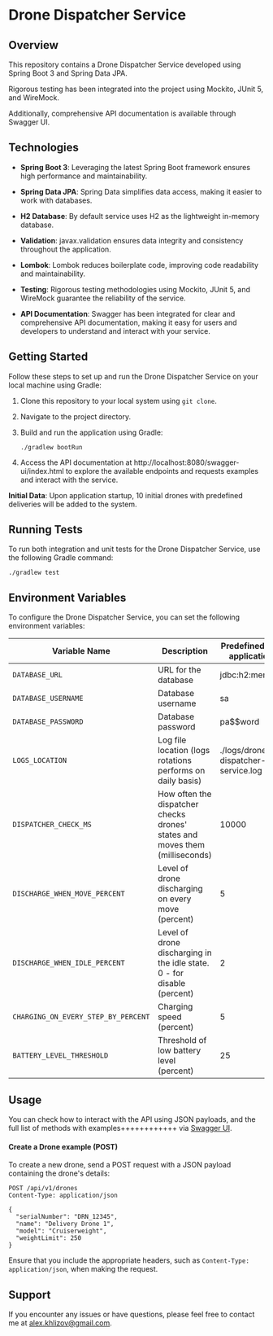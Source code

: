 # Drone Dispatcher Service

## Overview

This repository contains a Drone Dispatcher Service developed using Spring Boot 3 and Spring Data JPA. 

Rigorous testing has been integrated into the project using Mockito, JUnit 5, and WireMock. 

Additionally, comprehensive API documentation is available through Swagger UI.

## Technologies

- **Spring Boot 3**: Leveraging the latest Spring Boot framework ensures high performance and maintainability.

- **Spring Data JPA**: Spring Data simplifies data access, making it easier to work with databases.

- **H2 Database**: By default service uses H2 as the lightweight in-memory database.

- **Validation**: javax.validation ensures data integrity and consistency throughout the application.

- **Lombok**: Lombok reduces boilerplate code, improving code readability and maintainability.

- **Testing**: Rigorous testing methodologies using Mockito, JUnit 5, and WireMock guarantee the reliability of the service.

- **API Documentation**: Swagger has been integrated for clear and comprehensive API documentation, making it easy for users and developers to understand and interact with your service.

## Getting Started

Follow these steps to set up and run the Drone Dispatcher Service on your local machine using Gradle:

1. Clone this repository to your local system using `git clone`.

2. Navigate to the project directory.

3. Build and run the application using Gradle:

   ```shell
   ./gradlew bootRun
   ```

4. Access the API documentation at http://localhost:8080/swagger-ui/index.html to explore the available endpoints and requests examples and interact with the service.

**Initial Data**: Upon application startup, 10 initial drones with predefined deliveries will be added to the system.

## Running Tests

To run both integration and unit tests for the Drone Dispatcher Service, use the following Gradle command:

```shell
./gradlew test
```

## Environment Variables

To configure the Drone Dispatcher Service, you can set the following environment variables:

| Variable Name                       | Description                                                                  | Predefined value in application.yml  |
|-------------------------------------|------------------------------------------------------------------------------|--------------------------------------|
| `DATABASE_URL`                      | URL for the database                                                         | jdbc:h2:mem:drones                   |
| `DATABASE_USERNAME`                 | Database username                                                            | sa                                   |
| `DATABASE_PASSWORD`                 | Database password                                                            | pa$$word                             |
| `LOGS_LOCATION`                     | Log file location (logs rotations performs on daily basis)                   | ./logs/drones-dispatcher-service.log |
| `DISPATCHER_CHECK_MS`               | How often the dispatcher checks drones' states and moves them (milliseconds) | 10000                                |
| `DISCHARGE_WHEN_MOVE_PERCENT`       | Level of drone discharging on every move (percent)                           | 5                                    |
| `DISCHARGE_WHEN_IDLE_PERCENT`       | Level of drone discharging in the idle state. 0 - for disable (percent)      | 2                                    |
| `CHARGING_ON_EVERY_STEP_BY_PERCENT` | Charging speed (percent)                                                     | 5                                    |
| `BATTERY_LEVEL_THRESHOLD`           | Threshold of low battery level (percent)                                     | 25                                   |

## Usage

You can check how to interact with the API using JSON payloads, and the full list of methods with examples++++++++++++ via [Swagger UI](http://localhost:8080/swagger-ui/index.html).

#### Create a Drone example (POST)

To create a new drone, send a POST request with a JSON payload containing the drone's details:

```http
POST /api/v1/drones
Content-Type: application/json

{
  "serialNumber": "DRN_12345",
  "name": "Delivery Drone 1",
  "model": "Cruiserweight",
  "weightLimit": 250
}
```
Ensure that you include the appropriate headers, such as `Content-Type: application/json`, when making the request.

## Support

If you encounter any issues or have questions, please feel free to contact me at [alex.khlizov@gmail.com](mailto:alex.khlizov@gmail.com).